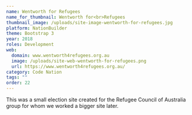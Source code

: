 ```yaml
---
name: Wentworth for Refugees
name_for_thumbnail: Wentworth for<br>Refugees
thumbnail_image: /uploads/site-image-wentworth-for-refugees.jpg
platform: NationBuilder
theme: Bootstrap 3
year: 2018
roles: Development
web:
  domain: www.wentworth4refugees.org.au
  image: /uploads/site-web-wentworth-for-refugees.png
  url: https://www.wentworth4refugees.org.au/
category: Code Nation
tags: ""
order: 22
---
```


This was a small election site created for the Refugee Council of Australia group for whom we worked a bigger site later.